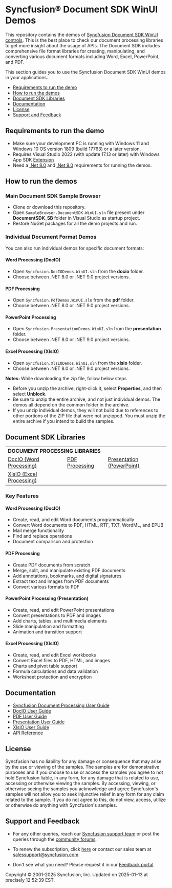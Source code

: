 # Syncfusion® Document SDK WinUI Demos

This repository contains the demos of [Syncfusion Document SDK WinUI controls](https://www.syncfusion.com/document-processing). This is the best place to check our document processing libraries to get more insight about the usage of APIs. The Document SDK includes comprehensive file format libraries for creating, manipulating, and converting various document formats including Word, Excel, PowerPoint, and PDF.

This section guides you to use the Syncfusion Document SDK WinUI demos in your applications.

* [Requirements to run the demo](#requirements-to-run-the-demo)
* [How to run the demos](#how-to-run-the-demos)
* [Document SDK Libraries](#document-sdk-libraries)
* [Documentation](#documentation)
* [License](#license)
* [Support and Feedback](#support-and-feedback)

## <a name="requirements-to-run-the-demo"></a>Requirements to run the demo

* Make sure your development PC is running with Windows 11 and Windows 10 OS version 1809 (build 17763) or a later version.
* Requires Visual Studio 2022 (with update 17.13 or later) with Windows App SDK [Extension](https://learn.microsoft.com/en-us/windows/apps/windows-app-sdk/release-notes-archive/stable-channel-1.6#version-16)
* Need a [.Net 8.0](https://dotnet.microsoft.com/en-us/download/dotnet/8.0) and [.Net 9.0](https://dotnet.microsoft.com/en-us/download/dotnet/9.0) requirements for running the demos.

## <a name="how-to-run-the-demos"></a>How to run the demos

### Main Document SDK Sample Browser
* Clone or download this repository.
* Open `SampleBrowser.DocumentSDK.WinUI.sln` file present under **DocumentSDK_SB** folder in Visual Studio as startup project.
* Restore NuGet packages for all the demo projects and run.

### Individual Document Format Demos
You can also run individual demos for specific document formats:

#### Word Processing (DocIO)
* Open `Syncfusion.DocIODemos.WinUI.sln` from the **docio** folder.
* Choose between .NET 8.0 or .NET 9.0 project versions.

#### PDF Processing
* Open `Syncfusion.PdfDemos.WinUI.sln` from the **pdf** folder.
* Choose between .NET 8.0 or .NET 9.0 project versions.

#### PowerPoint Processing
* Open `Syncfusion.PresentationDemos.WinUI.sln` from the **presentation** folder.
* Choose between .NET 8.0 or .NET 9.0 project versions.

#### Excel Processing (XlsIO)
* Open `Syncfusion.XlsIODemos.WinUI.sln` from the **xlsio** folder.
* Choose between .NET 8.0 or .NET 9.0 project versions.

**Notes:** While downloading the zip file, follow below steps
* Before you unzip the archive, right-click it, select **Properties**, and then select **Unblock**.
* Be sure to unzip the entire archive, and not just individual demos. The demos all depend on the common folder in the archive.
* If you unzip individual demos, they will not build due to references to other portions of the ZIP file that were not unzipped. You must unzip the entire archive if you intend to build the samples.

## <a name="document-sdk-libraries"></a>Document SDK Libraries

<table>
    <tr>
        <td colspan="3">
            <b>DOCUMENT PROCESSING LIBRARIES</b>
        </td>
    </tr>
    <tr>
        <td>
            <a href="docio">DocIO (Word Processing)</a>
        </td>
        <td>
            <a href="pdf">PDF Processing</a>
        </td>
        <td>
            <a href="presentation">Presentation (PowerPoint)</a>
        </td>
    </tr>
    <tr>
        <td>
            <a href="xlsio">XlsIO (Excel Processing)</a>
        </td>
        <td></td>
        <td></td>
    </tr>
</table>

### Key Features

#### Word Processing (DocIO)
* Create, read, and edit Word documents programmatically
* Convert Word documents to PDF, HTML, RTF, TXT, WordML, and EPUB
* Mail merge functionality
* Find and replace operations
* Document comparison and protection

#### PDF Processing
* Create PDF documents from scratch
* Merge, split, and manipulate existing PDF documents
* Add annotations, bookmarks, and digital signatures
* Extract text and images from PDF documents
* Convert various formats to PDF

#### PowerPoint Processing (Presentation)
* Create, read, and edit PowerPoint presentations
* Convert presentations to PDF and images
* Add charts, tables, and multimedia elements
* Slide manipulation and formatting
* Animation and transition support

#### Excel Processing (XlsIO)
* Create, read, and edit Excel workbooks
* Convert Excel files to PDF, HTML, and images
* Charts and pivot table support
* Formula calculations and data validation
* Worksheet protection and encryption

## <a name="documentation"></a>Documentation

* [Syncfusion Document Processing User Guide](https://help.syncfusion.com/document-processing/introduction)
* [DocIO User Guide](https://help.syncfusion.com/document-processing/word/word-library/net/overview)
* [PDF User Guide](https://help.syncfusion.com/document-processing/pdf/pdf-library/net/overview)
* [Presentation User Guide](https://help.syncfusion.com/document-processing/powerpoint/powerpoint-library/net/overview)
* [XlsIO User Guide](https://help.syncfusion.com/document-processing/excel/excel-library/net/overview)
* [API Reference](https://help.syncfusion.com/cr/document-processing/Syncfusion.DocIO.html)

## <a name="license"></a>License

Syncfusion has no liability for any damage or consequence that may arise by the use or viewing of the samples. The samples are for demonstrative purposes and if you choose to use or access the samples you agree to not hold Syncfusion liable, in any form, for any damage that is related to use, accessing or otherwise viewing the samples. By accessing, viewing, or otherwise seeing the samples you acknowledge and agree Syncfusion's samples will not allow you to seek injunctive relief in any form for any claim related to the sample. If you do not agree to this, do not view, access, utilize or otherwise do anything with Syncfusion's samples.

## <a name="support-and-feedback"></a>Support and Feedback

* For any other queries, reach our [Syncfusion support team](https://www.syncfusion.com/support/directtrac/incidents/newincident?utm_source=github&utm_medium=listing) or post the queries through the [community forums](https://www.syncfusion.com/forums?utm_source=github&utm_medium=listing).

* To renew the subscription, click [here](https://www.syncfusion.com/sales/products) or contact our sales team at <salessupport@syncfusion.com>.

* Don't see what you need? Please request it in our [Feedback portal](https://www.syncfusion.com/feedback/file-formats).

<p>Copyright © 2001-2025 Syncfusion, Inc. Updated on 2025-01-13 at precisely 12:52:39 EST.</p>
